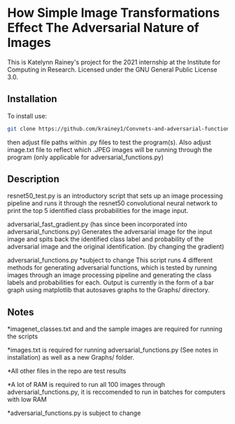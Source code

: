 # How Simple Image Transformations Effect The Adversarial Nature of Images

This is Katelynn Rainey's project for the 2021 internship at the Institute for Computing in Research. Licensed under the GNU General Public License 3.0.

## Installation

To install use:
```bash
git clone https://github.com/krainey1/Convnets-and-adversarial-functions
```
then adjust file paths within .py files to test the program(s).
Also adjust image.txt file to reflect which .JPEG images will be running through the program (only applicable for adversarial_functions.py)

## Description

resnet50_test.py is an introductory script that sets up an image processing pipeline and runs it through the resnet50 convolutional neural network to print the top 5 identified class probabilities for the image input.

adversarial_fast_gradient.py
(has since been incorporated into adversarial_functions.py)
Generates the adversarial image for the input image and spits back the identified class label and probability of the adversarial image and the original identification. (by changing the gradient)

adversarial_functions.py
*subject to change
This script runs 4 different methods for generating adversarial functions, which is tested by running images through an image processing pipeline and generating the class labels and probabilities for each. Output is currently in the form of a bar graph using matplotlib that autosaves graphs to the Graphs/ directory.

## Notes

*imagenet_classes.txt and and the sample images are required for running the scripts

*images.txt is required for running adversarial_functions.py (See notes in installation) as well as a new Graphs/ folder.

*All other files in the repo are test results

*A lot of RAM is required to run all 100 images through adversarial_functions.py, it is reccomended to run in batches for computers with low RAM

*adversarial_functions.py is subject to change









